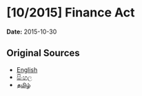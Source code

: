 # [10/2015] Finance Act

**Date:** 2015-10-30

## Original Sources

- [English](https://documents.gov.lk/view/acts/2015/10/10-2015_E.pdf)
- [සිංහල](https://documents.gov.lk/view/acts/2015/10/10-2015_S.pdf)
- [தமிழ்](https://documents.gov.lk/view/acts/2015/10/10-2015_T.pdf)
